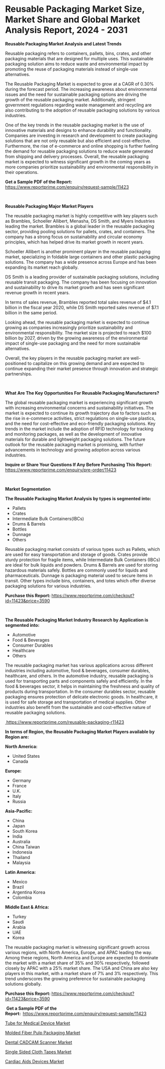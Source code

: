 <p><h1>Reusable Packaging Market Size, Market Share and Global Market Analysis Report, 2024 - 2031</h1></p><p><strong>Reusable Packaging Market Analysis and Latest Trends</strong></p>
<p><p>Reusable packaging refers to containers, pallets, bins, crates, and other packaging materials that are designed for multiple uses. This sustainable packaging solution aims to reduce waste and environmental impact by promoting the reuse of packaging materials instead of single-use alternatives.</p><p>The Reusable Packaging Market is expected to grow at a CAGR of 0.30% during the forecast period. The increasing awareness about environmental issues and the need for sustainable packaging options are driving the growth of the reusable packaging market. Additionally, stringent government regulations regarding waste management and recycling are also contributing to the adoption of reusable packaging solutions by various industries.</p><p>One of the key trends in the reusable packaging market is the use of innovative materials and designs to enhance durability and functionality. Companies are investing in research and development to create packaging solutions that are not only reusable but also efficient and cost-effective. Furthermore, the rise of e-commerce and online shopping is further fueling the demand for reusable packaging solutions to reduce waste generated from shipping and delivery processes. Overall, the reusable packaging market is expected to witness significant growth in the coming years as more companies prioritize sustainability and environmental responsibility in their operations.</p></p>
<p><strong>Get a Sample PDF of the Report:&nbsp;</strong> <a href="https://www.reportprime.com/enquiry/request-sample/11423">https://www.reportprime.com/enquiry/request-sample/11423</a></p>
<p>&nbsp;</p>
<p><strong>Reusable Packaging Major Market Players</strong></p>
<p><p>The reusable packaging market is highly competitive with key players such as Brambles, Schoeller Allibert, Menasha, DS Smith, and Myers Industries leading the market. Brambles is a global leader in the reusable packaging sector, providing pooling solutions for pallets, crates, and containers. The company has a strong focus on sustainability and circular economy principles, which has helped drive its market growth in recent years.</p><p>Schoeller Allibert is another prominent player in the reusable packaging market, specializing in foldable large containers and other plastic packaging solutions. The company has a wide presence across Europe and has been expanding its market reach globally.</p><p>DS Smith is a leading provider of sustainable packaging solutions, including reusable transit packaging. The company has been focusing on innovation and sustainability to drive its market growth and has seen significant revenue growth in recent years.</p><p>In terms of sales revenue, Brambles reported total sales revenue of $4.1 billion in the fiscal year 2020, while DS Smith reported sales revenue of $7.1 billion in the same period.</p><p>Looking ahead, the reusable packaging market is expected to continue growing as companies increasingly prioritize sustainability and environmental responsibility. The market size is projected to reach $100 billion by 2027, driven by the growing awareness of the environmental impact of single-use packaging and the need for more sustainable alternatives.</p><p>Overall, the key players in the reusable packaging market are well-positioned to capitalize on this growing demand and are expected to continue expanding their market presence through innovation and strategic partnerships.</p></p>
<p>&nbsp;</p>
<p><strong>What Are The Key Opportunities For Reusable Packaging Manufacturers?</strong></p>
<p><p>The global reusable packaging market is experiencing significant growth with increasing environmental concerns and sustainability initiatives. The market is expected to continue its growth trajectory due to factors such as the rise in e-commerce activities, strict regulations on single-use plastics, and the need for cost-effective and eco-friendly packaging solutions. Key trends in the market include the adoption of RFID technology for tracking and monitoring packages, as well as the development of innovative materials for durable and lightweight packaging solutions. The future outlook for the reusable packaging market is promising, with further advancements in technology and growing adoption across various industries.</p></p>
<p><strong>Inquire or Share Your Questions If Any Before Purchasing This Report:</strong> <a href="https://www.reportprime.com/enquiry/pre-order/11423">https://www.reportprime.com/enquiry/pre-order/11423</a></p>
<p>&nbsp;</p>
<p><strong>Market Segmentation</strong></p>
<p><strong>The Reusable Packaging Market Analysis by types is segmented into:</strong></p>
<p><ul><li>Pallets</li><li>Crates</li><li>Intermediate Bulk Containers(IBCs)</li><li>Drums & Barrels</li><li>Bottles</li><li>Dunnage</li><li>Others</li></ul></p>
<p><p>Reusable packaging market consists of various types such as Pallets, which are used for easy transportation and storage of goods. Crates provide sturdy protection for fragile items, while Intermediate Bulk Containers (IBCs) are ideal for bulk liquids and powders. Drums & Barrels are used for storing hazardous materials safely. Bottles are commonly used for liquids and pharmaceuticals. Dunnage is packaging material used to secure items in transit. Other types include bins, containers, and totes which offer diverse packaging solutions for various industries.</p></p>
<p><strong>Purchase this Report:&nbsp;</strong><a href="https://www.reportprime.com/checkout?id=11423&price=3590">https://www.reportprime.com/checkout?id=11423&price=3590</a></p>
<p>&nbsp;</p>
<p><strong>The Reusable Packaging Market Industry Research by Application is segmented into:</strong></p>
<p><ul><li>Automotive</li><li>Food & Beverages</li><li>Consumer Durables</li><li>Healthcare</li><li>Others</li></ul></p>
<p><p>The reusable packaging market has various applications across different industries including automotive, food & beverages, consumer durables, healthcare, and others. In the automotive industry, reusable packaging is used for transporting parts and components safely and efficiently. In the food & beverages sector, it helps in maintaining the freshness and quality of products during transportation. In the consumer durables sector, reusable packaging ensures protection of delicate electronic goods. In healthcare, it is used for safe storage and transportation of medical supplies. Other industries also benefit from the sustainable and cost-effective nature of reusable packaging solutions.</p></p>
<p><a href="https://www.reportprime.com/reusable-packaging-r11423">&nbsp;https://www.reportprime.com/reusable-packaging-r11423</a></p>
<p><strong>In terms of Region, the Reusable Packaging Market Players available by Region are:</strong></p>
<p>
    <p> <strong> North America: </strong>
        <ul>
            <li>United States</li>
            <li>Canada</li>
        </ul>
        </p> 
    <p> <strong> Europe: </strong>
        <ul>
            <li>Germany</li>
            <li>France</li>
            <li>U.K.</li>
            <li>Italy</li>
            <li>Russia</li>
        </ul>
        </p> 
    <p> <strong> Asia-Pacific: </strong>
        <ul>
            <li>China</li>
            <li>Japan</li>
            <li>South Korea</li>
            <li>India</li>
            <li>Australia</li>
            <li>China Taiwan</li>
            <li>Indonesia</li>
            <li>Thailand</li>
            <li>Malaysia</li>
        </ul>
        </p> 
    <p> <strong> Latin America: </strong>
        <ul>
            <li>Mexico</li>
            <li>Brazil</li>
            <li>Argentina Korea</li>
            <li>Colombia</li>
        </ul>
        </p> 
    <p> <strong> Middle East & Africa: </strong>
        <ul>
            <li>Turkey</li>
            <li>Saudi</li>
            <li>Arabia</li>
            <li>UAE</li>
            <li>Korea</li>
        </ul>
    </p>
    </p>
<p><p>The reusable packaging market is witnessing significant growth across various regions, with North America, Europe, and APAC leading the way. Among these regions, North America and Europe are expected to dominate the market with a market share of 35% and 30% respectively, followed closely by APAC with a 25% market share. The USA and China are also key players in this market, with a market share of 7% and 3% respectively. This trend underscores the growing preference for sustainable packaging solutions globally.</p></p>
<p><strong>Purchase this Report: </strong><a href="https://www.reportprime.com/checkout?id=11423&price=3590">https://www.reportprime.com/checkout?id=11423&price=3590</a></p>
<p>&nbsp;<strong>Get a Sample PDF of the Report:&nbsp;&nbsp;</strong><a href="https://www.reportprime.com/enquiry/request-sample/11423">https://www.reportprime.com/enquiry/request-sample/11423</a></p>
<p><strong></strong></p>
<p><p><a href="https://medium.com/@trameciabutler45/tube-for-medical-device-market-global-market-share-and-ranking-overall-sales-and-demand-forecast-5edd09c42062">Tube for Medical Device Market</a></p><p><a href="https://github.com/bmorecock/Market-Research-Report-List-5/blob/main/molded-fiber-pulp-packaging-market.md">Molded Fiber Pulp Packaging Market</a></p><p><a href="https://medium.com/@trameciabutler45/dental-cadcam-scanner-market-size-is-growing-at-cagr-of-5-9-6c8cb4490828">Dental CADCAM Scanner Market</a></p><p><a href="https://medium.com/@trameciabutler45/global-single-sided-cloth-tapes-market-is-projected-to-grow-at-a-cagr-of-5-9-b0d59cc572a2">Single Sided Cloth Tapes Market</a></p><p><a href="https://medium.com/@trameciabutler45/cardiac-aids-devices-market-research-report-market-forecast-and-growth-prospects-with-a-steady-bc239fb2b7f3">Cardiac Aids Devices Market</a></p></p>